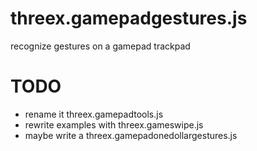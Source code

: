 # threex.gamepadgestures.js
recognize gestures on a gamepad trackpad 


# TODO
- rename it threex.gamepadtools.js
- rewrite examples with threex.gameswipe.js
- maybe write a threex.gamepadonedollargestures.js
